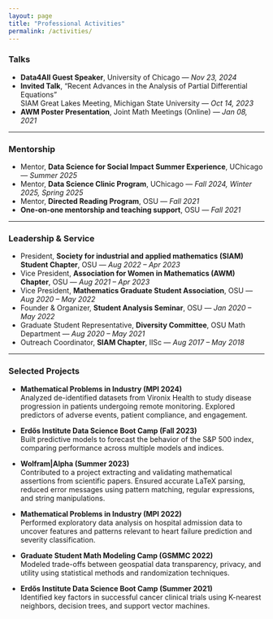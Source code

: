 ```yaml
---
layout: page
title: "Professional Activities"
permalink: /activities/
---
```


### Talks

- **Data4All Guest Speaker**, University of Chicago — *Nov 23, 2024*  
- **Invited Talk**, “Recent Advances in the Analysis of Partial Differential Equations”  
  SIAM Great Lakes Meeting, Michigan State University — *Oct 14, 2023*
- **AWM Poster Presentation**, Joint Math Meetings (Online) — *Jan 08, 2021*

---

### Mentorship

- Mentor, **Data Science for Social Impact Summer Experience**, UChicago — *Summer 2025*
- Mentor, **Data Science Clinic Program**, UChicago — *Fall 2024, Winter 2025, Spring 2025*
- Mentor, **Directed Reading Program**, OSU — *Fall 2021*
- **One-on-one mentorship and teaching support**, OSU — *Fall 2021*

---

### Leadership & Service

- President, **Society for industrial and applied mathematics (SIAM) Student Chapter**, OSU — *Aug 2022 – Apr 2023*
- Vice President, **Association for Women in Mathematics (AWM) Chapter**, OSU — *Aug 2021 – Apr 2023*
- Vice President, **Mathematics Graduate Student Association**, OSU — *Aug 2020 – May 2022*
- Founder & Organizer, **Student Analysis Seminar**, OSU — *Jan 2020 – May 2022*
- Graduate Student Representative, **Diversity Committee**, OSU Math Department — *Aug 2020 – May 2021*
- Outreach Coordinator, **SIAM Chapter**, IISc — *Aug 2017 – May 2018*

---

### Selected Projects

- **Mathematical Problems in Industry (MPI 2024)**  
  Analyzed de-identified datasets from Vironix Health to study disease progression in patients undergoing remote monitoring. Explored predictors of adverse events, patient compliance, and engagement.

- **Erdős Institute Data Science Boot Camp (Fall 2023)**  
  Built predictive models to forecast the behavior of the S&P 500 index, comparing performance across multiple models and indices.

- **Wolfram|Alpha (Summer 2023)**  
  Contributed to a project extracting and validating mathematical assertions from scientific papers. Ensured accurate LaTeX parsing, reduced error messages using pattern matching, regular expressions, and string manipulations.

- **Mathematical Problems in Industry (MPI 2022)**  
  Performed exploratory data analysis on hospital admission data to uncover features and patterns relevant to heart failure prediction and severity classification.

- **Graduate Student Math Modeling Camp (GSMMC 2022)**  
  Modeled trade-offs between geospatial data transparency, privacy, and utility using statistical methods and randomization techniques.

- **Erdős Institute Data Science Boot Camp (Summer 2021)**  
  Identified key factors in successful cancer clinical trials using K-nearest neighbors, decision trees, and support vector machines.
